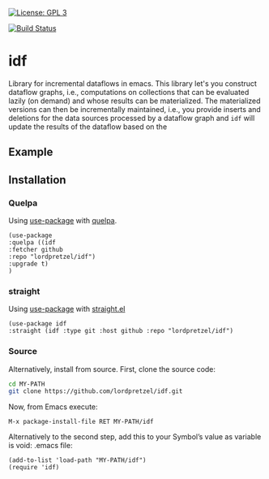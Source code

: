 [![License: GPL 3](https://img.shields.io/badge/license-GPL_3-green.svg)](http://www.gnu.org/licenses/gpl-3.0.txt)
<!-- [![GitHub release](https://img.shields.io/github/release/lordpretzel/idf.svg?maxAge=86400)](https://github.com/lordpretzel/idf/releases) -->
<!-- [![MELPA Stable](http://stable.melpa.org/packages/idf-badge.svg)](http://stable.melpa.org/#/idf) -->
<!-- [![MELPA](http://melpa.org/packages/idf-badge.svg)](http://melpa.org/#/idf) -->
[![Build Status](https://secure.travis-ci.org/lordpretzel/idf.png)](http://travis-ci.org/lordpretzel/idf)


# idf

Library for incremental dataflows in emacs. This library let's you construct dataflow graphs, i.e., computations on collections that can be evaluated lazily (on demand) and whose results can be materialized. The materialized versions can then be incrementally maintained, i.e., you provide inserts and deletions for the data sources processed by a dataflow graph and `idf` will update the results of the dataflow based on the

## Example



## Installation

<!-- ### MELPA -->

<!-- Symbol’s value as variable is void: $1 is available from MELPA (both -->
<!-- [stable](http://stable.melpa.org/#/idf) and -->
<!-- [unstable](http://melpa.org/#/idf)).  Assuming your -->
<!-- ((melpa . https://melpa.org/packages/) (gnu . http://elpa.gnu.org/packages/) (org . http://orgmode.org/elpa/)) lists MELPA, just type -->

<!-- ~~~sh -->
<!-- M-x package-install RET idf RET -->
<!-- ~~~ -->

<!-- to install it. -->

### Quelpa

Using [use-package](https://github.com/jwiegley/use-package) with [quelpa](https://github.com/quelpa/quelpa).

~~~elisp
(use-package
:quelpa ((idf
:fetcher github
:repo "lordpretzel/idf")
:upgrade t)
)
~~~

### straight

Using [use-package](https://github.com/jwiegley/use-package) with [straight.el](https://github.com/raxod502/straight.el)

~~~elisp
(use-package idf
:straight (idf :type git :host github :repo "lordpretzel/idf")
~~~

### Source

Alternatively, install from source. First, clone the source code:

~~~sh
cd MY-PATH
git clone https://github.com/lordpretzel/idf.git
~~~

Now, from Emacs execute:

~~~
M-x package-install-file RET MY-PATH/idf
~~~

Alternatively to the second step, add this to your Symbol’s value as variable is void: \.emacs file:

~~~elisp
(add-to-list 'load-path "MY-PATH/idf")
(require 'idf)
~~~
